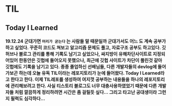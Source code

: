 # TIL
## Today I Learned
#### 19.12.24 군대가면 ```머리가 굳는다``` 는 사람들 말 때문일까 군대가서도 어느 도 계속 공부가 하고 싶었다. 꾸준히 코드도 쳐보고 알고리즘 문제도 풀고, 자료구조 공부도 하고있다. 깃허브나 블로그 관리를 통해 기록도 남기고 싶었으나, 싸지방이 유해차단사이트로 지정되어있어 한동안은 깃헙에 들어오지 못했으나, 최근에 깃헙 사이트가 차단이 풀린것 같아 깃헙에도 기록을 남기고 있다. 종종 졸업하신 선배님들, 다른 개발자들의 devlog에 들어가보곤 하는데 오늘 유독 TIL이라는 레포지토리가 눈에 들어왔다. Today I Learned라고 한다고 한다. 이제 TIL레포를 생성하여 여지껏 공부하는 내용들을 하나의 레포지토리에 관리해보려고 한다. 사실 티스토리 블로그도 너무 대충사용하였었기 때문에 다른 개발자들 처럼 깔끔하게 정리하려면 시간은 좀 걸릴듯 싶다... 그리고 타고난 공대생이라 그런지 필력도 심각하다...
